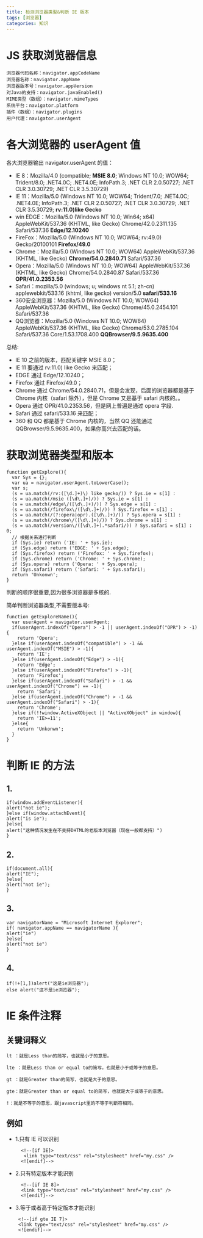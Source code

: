 ```yaml
---
title: 检测浏览器类型&判断 IE 版本
tags: [浏览器]
categories: 知识 
---
```


# JS 获取浏览器信息

	浏览器代码名称：navigator.appCodeName
    浏览器名称：navigator.appName
    浏览器版本号：navigator.appVersion
    对Java的支持：navigator.javaEnabled()
    MIME类型（数组）：navigator.mimeTypes
    系统平台：navigator.platform
    插件（数组）：navigator.plugins
    用户代理：navigator.userAgent

# 各大浏览器的 userAgent 值
各大浏览器输出 navigator.userAgent 的值：

* IE 8：Mozilla/4.0 (compatible; **MSIE 8.0**; Windows NT 10.0; WOW64; Trident/8.0; .NET4.0C; .NET4.0E; InfoPath.3; .NET CLR 2.0.50727; .NET CLR 3.0.30729; .NET CLR 3.5.30729)
* IE 11：Mozilla/5.0 (Windows NT 10.0; WOW64; Trident/7.0; .NET4.0C; .NET4.0E; InfoPath.3; .NET CLR 2.0.50727; .NET CLR 3.0.30729; .NET CLR 3.5.30729; **rv:11.0)like Gecko**
* win EDGE：Mozilla/5.0 (Windows NT 10.0; Win64; x64) AppleWebKit/537.36 (KHTML, like Gecko) Chrome/42.0.2311.135 Safari/537.36 **Edge/12.10240**
* FireFox：Mozilla/5.0 (Windows NT 10.0; WOW64; rv:49.0) Gecko/20100101 **Firefox/49.0**
* Chrome：Mozilla/5.0 (Windows NT 10.0; WOW64) AppleWebKit/537.36 (KHTML, like Gecko) **Chrome/54.0.2840.71** Safari/537.36
* Opera：Mozilla/5.0 (Windows NT 10.0; WOW64) AppleWebKit/537.36 (KHTML, like Gecko) Chrome/54.0.2840.87 Safari/537.36 **OPR/41.0.2353.56**
* Safari：mozilla/5.0 (windows; u; windows nt 5.1; zh-cn) applewebkit/533.16 (khtml, like gecko) version/5.0 **safari/533.16**
* 360安全浏览器：Mozilla/5.0 (Windows NT 10.0; WOW64) AppleWebKit/537.36 (KHTML, like Gecko) Chrome/45.0.2454.101 Safari/537.36
* QQ浏览器：Mozilla/5.0 (Windows NT 10.0; WOW64) AppleWebKit/537.36 (KHTML, like Gecko) Chrome/53.0.2785.104 Safari/537.36 Core/1.53.1708.400 **QQBrowser/9.5.9635.400**

总结:

* IE 10 之前的版本，匹配关键字 MSIE 8.0；
* IE 11 要通过 rv:11.0) like Gecko 来匹配；
* EDGE 通过 Edge/12.10240；
* Firefox 通过 Firefox/49.0；
* Chrome 通过 Chrome/54.0.2840.71，但是会发现，后面的浏览器都是基于 Chrome 内核（safari 除外），但是 Chrome 又是基于 safari 内核的。。
* Opera 通过 OPR/41.0.2353.56，但是网上普遍是通过 opera 字段.
* Safari 通过 safari/533.16 来匹配；
* 360 和 QQ 都是基于 Chrome 内核的，当然 QQ 还能通过 QQBrowser/9.5.9635.400，如果你高兴去匹配的话。

# 获取浏览器类型和版本

	function getExplore(){
	  var Sys = {};  
	  var ua = navigator.userAgent.toLowerCase();  
	  var s;  
	  (s = ua.match(/rv:([\d.]+)\) like gecko/)) ? Sys.ie = s[1] :
	  (s = ua.match(/msie ([\d\.]+)/)) ? Sys.ie = s[1] :  
	  (s = ua.match(/edge\/([\d\.]+)/)) ? Sys.edge = s[1] :
	  (s = ua.match(/firefox\/([\d\.]+)/)) ? Sys.firefox = s[1] :  
	  (s = ua.match(/(?:opera|opr).([\d\.]+)/)) ? Sys.opera = s[1] :  
	  (s = ua.match(/chrome\/([\d\.]+)/)) ? Sys.chrome = s[1] :  
	  (s = ua.match(/version\/([\d\.]+).*safari/)) ? Sys.safari = s[1] : 0;  
	  // 根据关系进行判断
	  if (Sys.ie) return ('IE: ' + Sys.ie);  
	  if (Sys.edge) return ('EDGE: ' + Sys.edge);
	  if (Sys.firefox) return ('Firefox: ' + Sys.firefox);  
	  if (Sys.chrome) return ('Chrome: ' + Sys.chrome);  
	  if (Sys.opera) return ('Opera: ' + Sys.opera);  
	  if (Sys.safari) return ('Safari: ' + Sys.safari);
	  return 'Unkonwn';
	}

判断的顺序很重要,因为很多浏览器是多核的.

简单判断浏览器类型,不需要版本号:

	function getExploreName(){
	  var userAgent = navigator.userAgent;
	  if(userAgent.indexOf("Opera") > -1 || userAgent.indexOf("OPR") > -1){
	    return 'Opera';
	  }else if(userAgent.indexOf("compatible") > -1 && userAgent.indexOf("MSIE") > -1){
	    return 'IE';
	  }else if(userAgent.indexOf("Edge") > -1){
	    return 'Edge';
	  }else if(userAgent.indexOf("Firefox") > -1){
	    return 'Firefox';
	  }else if(userAgent.indexOf("Safari") > -1 && userAgent.indexOf("Chrome") == -1){
	    return 'Safari';
	  }else if(userAgent.indexOf("Chrome") > -1 && userAgent.indexOf("Safari") > -1){
	    return 'Chrome';
	  }else if(!!window.ActiveXObject || "ActiveXObject" in window){
	    return 'IE>=11';
	  }else{
	    return 'Unkonwn';
	  }
	}

# 判断 IE 的方法

## 1. 

	if(window.addEventListener){ 
	alert("not ie"); 
	}else if(window.attachEvent){ 
	alert("is ie"); 
	}else{ 
	alert("这种情况发生在不支持DHTML的老版本浏览器（现在一般都支持）") 
	}

## 2.

	if(document.all){ 
	alert("IE"); 
	}else{ 
	alert("not ie"); 
	}

## 3.

	var navigatorName = "Microsoft Internet Explorer"; 
	if( navigator.appName == navigatorName ){ 
	alert("ie") 
	}else{
	alert("not ie") 
	}

## 4.

	if(!+[1,])alert("这是ie浏览器"); 
	else alert("这不是ie浏览器");

# IE 条件注释

## 关键词释义

	lt ：就是Less than的简写，也就是小于的意思。
	
	lte ：就是Less than or equal to的简写，也就是小于或等于的意思。
	
	gt ：就是Greater than的简写，也就是大于的意思。
	
	gte：就是Greater than or equal to的简写，也就是大于或等于的意思。
	
	!：就是不等于的意思，跟javascript里的不等于判断符相同。
## 例如

* 1.只有 IE 可以识别

		<!--[if IE]>
		 <link type="text/css" rel="stylesheet" href="my.css" />
		<![endif]-->

* 2.只有特定版本才能识别

		<!--[if IE 8]> 
		<link type="text/css" rel="stylesheet" href="my.css" />   
		<![endif]-->

*  3.等于或者高于特定版本才能识别

		<!--[if gte IE 7]> 
		<link type="text/css" rel="stylesheet" href="my.css" />   
		<![endif]-->



